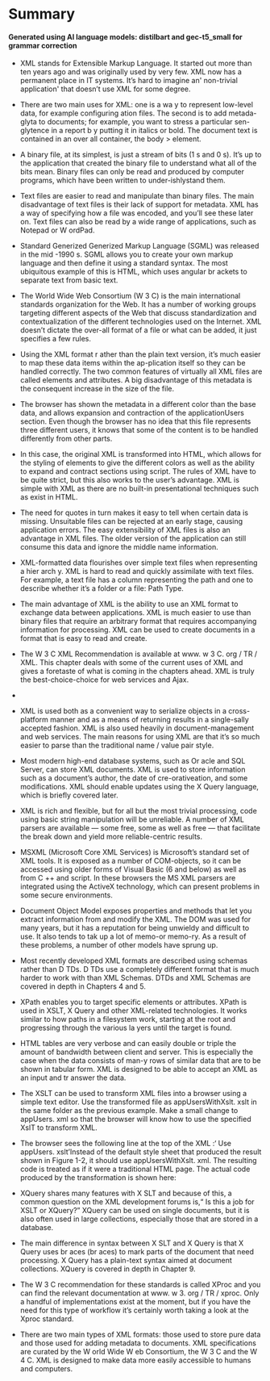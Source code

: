 # Summary

#### Generated using AI language models: distilbart and gec-t5_small for grammar correction

- XML stands for Extensible Markup Language. It started out more than ten years ago and was originally used by very few. XML now has a permanent place in IT systems. It’s hard to imagine an' non-trivial application' that doesn’t use XML for some degree.

- There are two main uses for XML: one is a wa y to represent low-level data, for example configuring ation files. The second is to add metada-glyta to documents; for example, you want to stress a particular sen-glytence in a report b y putting it in italics or bold. The document text is contained in an over all container, the  body > element.

- A binary file, at its simplest, is just a stream of bits (1 s and 0 s). It’s up to the application that created the binary file to understand what all of the bits mean. Binary files can only be read and produced by computer programs, which have been written to under-ishlystand them.

- Text files are easier to read and manipulate than binary files. The main disadvantage of text files is their lack of support for metadata. XML has a way of specifying how a file was encoded, and you’ll see these later on. Text files can also be read by a wide range of applications, such as Notepad or W ordPad.

- Standard Generized Generized Markup Language (SGML) was released in the mid -1990 s. SGML allows you to create your own markup language and then define it using a standard syntax. The most ubiquitous example of this is HTML, which uses angular br ackets to separate text from basic text.

- The World Wide Web Consortium (W 3 C) is the main international standards organization for the Web. It has a number of working groups targeting different aspects of the Web that discuss standardization and contextualization of the different technologies used on the Internet. XML doesn’t dictate the over-all format of a file or what can be added, it just specifies a few rules.

- Using the XML format r ather than the plain text version, it’s much easier to map these data items within the ap-plication itself so they can be handled correctly. The two common features of virtually all XML files are called elements and attributes. A big disadvantage of this metadata is the consequent increase in the size of the file.

- The browser has shown the metadata in a different color than the base data, and allows expansion and contraction of the applicationUsers section. Even though the browser has no idea that this file represents three different users, it knows that some of the content is to be handled differently from other parts.

- In this case, the original XML is transformed into HTML, which allows for the styling of elements to give the different colors as well as the ability to expand and contract sections using script. The rules of XML have to be quite strict, but this also works to the user’s advantage. XML is simple with XML as there are no built-in presentational techniques such as exist in HTML.

- The need for quotes in turn makes it easy to tell when certain data is missing. Unsuitable files can be rejected at an early stage, causing application errors. The easy extensibility of XML files is also an advantage in XML files. The older version of the application can still consume this data and ignore the middle name information.

- XML-formatted data flourishes over simple text files when representing a hier arch y. XML is hard to read and quickly assimilate with text files. For example, a text file has a column representing the path and one to describe whether it’s a folder or a file: Path Type.

- The main advantage of XML is the ability to use an XML format to exchange data between applications. XML is much easier to use than binary files that require an arbitrary format that requires accompanying information for processing. XML can be used to create documents in a format that is easy to read and create.

- The W 3 C XML Recommendation is available at www. w 3 C. org / TR / XML. This chapter deals with some of the current uses of XML and gives a foretaste of what is coming in the chapters ahead. XML is truly the best-choice-choice for web services and Ajax.

- 

- XML is used both as a convenient way to serialize objects in a cross-platform manner and as a means of returning results in a single-sally accepted fashion. XML is also used heavily in document-management and web services. The main reasons for using XML are that it’s so much easier to parse than the traditional name / value pair style.

- Most modern high-end database systems, such as Or acle and SQL Server, can store XML documents. XML is used to store information such as a document’s author, the date of cre-orativeation, and some modifications. XML should enable updates using the X Query language, which is briefly covered later.

- XML is rich and flexible, but for all but the most trivial processing, code using basic string manipulation will be unreliable. A number of XML parsers are available — some free, some as well as free — that facilitate the break down and yield more reliable-centric results.

- MSXML (Microsoft Core XML Services) is Microsoft’s standard set of XML tools. It is exposed as a number of COM-objects, so it can be accessed using older forms of Visual Basic (6 and below) as well as from C ++ and script. In these browsers the MS XML parsers are integrated using the ActiveX technology, which can present problems in some secure environments.

- Document Object Model exposes properties and methods that let you extract information from and modify the XML. The DOM was used for many years, but it has a reputation for being unwieldy and difficult to use. It also tends to tak up a lot of memo-or memo-ry. As a result of these problems, a number of other models have sprung up.

- Most recently developed XML formats are described using schemas rather than D TDs. D TDs use a completely different format that is much harder to work with than XML Schemas. DTDs and XML Schemas are covered in depth in Chapters 4 and 5.

- XPath enables you to target specific elements or attributes. XPath is used in XSLT, X Query and other XML-related technologies. It works similar to how paths in a filesystem work, starting at the root and progressing through the various la yers until the target is found.

- HTML tables are very verbose and can easily double or triple the amount of bandwidth between client and server. This is especially the case when the data consists of man-y rows of similar data that are to be shown in tabular form. XML is designed to be able to accept an XML as an input and tr answer the data.

- The XSLT can be used to transform XML files into a browser using a simple text editor. Use the transformed file as appUsersWithXslt. xslt in the same folder as the previous example. Make a small change to appUsers. xml so that the browser will know how to use the specified XslT to transform XML.

- The browser sees the following line at the top of the XML :‘ Use appUsers. xslt’Instead of the default style sheet that produced the result shown in Figure 1-2, it should use appUsersWithXslt. xml. The resulting code is treated as if it were a traditional HTML page. The actual code produced by the transformation is shown here:

- XQuery shares many features with X SLT and because of this, a common question on the XML development forums is,“ Is this a job for XSLT or XQuery?” XQuery can be used on single documents, but it is also often used in large collections, especially those that are stored in a database.

- The main difference in syntax between X SLT and X Query is that X Query uses br aces (br aces) to mark parts of the document that need processing. X Query has a plain-text syntax aimed at document collections. XQuery is covered in depth in Chapter 9.

- The W 3 C recommendation for these standards is called XProc and you can find the relevant documentation at www. w 3. org / TR / xproc. Only a handful of implementations exist at the moment, but if you have the need for this type of workflow it’s certainly worth taking a look at the Xproc standard.

- There are two main types of XML formats: those used to store pure data and those used for adding metadata to documents. XML specifications are curated by the W orld Wide W eb Consortium, the W 3 C and the W 4 C. XML is designed to make data more easily accessible to humans and computers.

